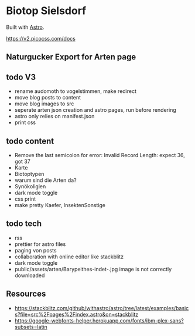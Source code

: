 # Biotop Sielsdorf

Built with [Astro](https://astro.build).

https://v2.picocss.com/docs

## Naturgucker Export for Arten page

## todo V3
- rename audomoth to vogelstimmen, make redirect
- move blog posts to content
- move blog images to src
- seperate arten json creation and astro pages, run before rendering
- astro only relies on manifest.json
- print css

## todo content
- Remove the last semicolon for error: Invalid Record Length: expect 36, got 37
- Karte
- Biotoptypen
- warum sind die Arten da?
- Synökoligien
- dark mode toggle
- css print
- make pretty Kaefer, InsektenSonstige

## todo tech
- rss
- prettier for astro files
- paging von posts
- collaboration with online editor like stackblitz
- dark mode toggle
- public/assets/arten/Barypeithes-indet-.jpg image is not correctly downloaded

## Resources

- https://stackblitz.com/github/withastro/astro/tree/latest/examples/basics?file=src%2Fpages%2Findex.astro&on=stackblitz
- https://google-webfonts-helper.herokuapp.com/fonts/ibm-plex-sans?subsets=latin

